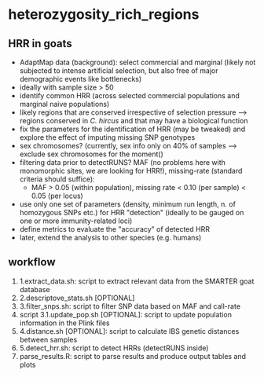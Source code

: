 # heterozygosity_rich_regions

## HRR in goats

- AdaptMap data (background): select commercial and marginal (likely not subjected to intense artificial selection, but also free of major demographic events like bottlenecks) 
- ideally with sample size > 50
- identify common HRR (across selected commercial populations and marginal naive populations)
- likely regions that are conserved irrespective of selection pressure  --> regions conserved in *C. hircus* and that may have a biological function
- fix the parameters for the identification of HRR (may be tweaked) and explore the effect of imputing missing SNP genotypes
- sex chromosomes? (currently, sex info only on 40% of samples --> exclude sex chromosomes for the moment()
- filtering data prior to detectRUNS? MAF (no problems here with monomorphic sites, we are looking for HRR!), missing-rate (standard criteria should suffice):
  -  MAF > 0.05 (within population), missing rate < 0.10 (per sample) < 0.05 (per locus)
- use only one set of parameters (density, minimum run length, n. of homozygous SNPs etc.) for HRR "detection" (ideally to be gauged on one or more immunity-related loci)
- define metrics to evaluate the "accuracy" of detected HRR
- later, extend the analysis to other species (e.g. humans)

## workflow
1. 1.extract_data.sh: script to extract relevant data from the SMARTER goat database
2. 2.descriptove_stats.sh [OPTIONAL]
3. 3.filter_snps.sh: script to filter SNP data based on MAF and call-rate
4. script 3.1.update_pop.sh [OPTIONAL]: script to update population information in the Plink files
5. 4.distance.sh [OPTIONAL]: script to calculate IBS genetic distances between samples
6. 5.detect_hrr.sh: script to detect HRRs (detectRUNS inside)
7. parse_results.R: script to parse results and produce output tables and plots
